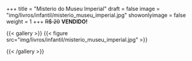 +++
title = "Misterio do Museu Imperial"
draft = false
image = "img/livros/infantil/misterio_museu_imperial.jpg"
showonlyimage = false
weight = 1
+++
<span class="sold">~~R$ 20~~</span> **VENDIDO!**

<!--more-->

{{< gallery >}}
{{< figure src="img/livros/infantil/misterio_museu_imperial.jpg" >}}

{{< /gallery >}}

